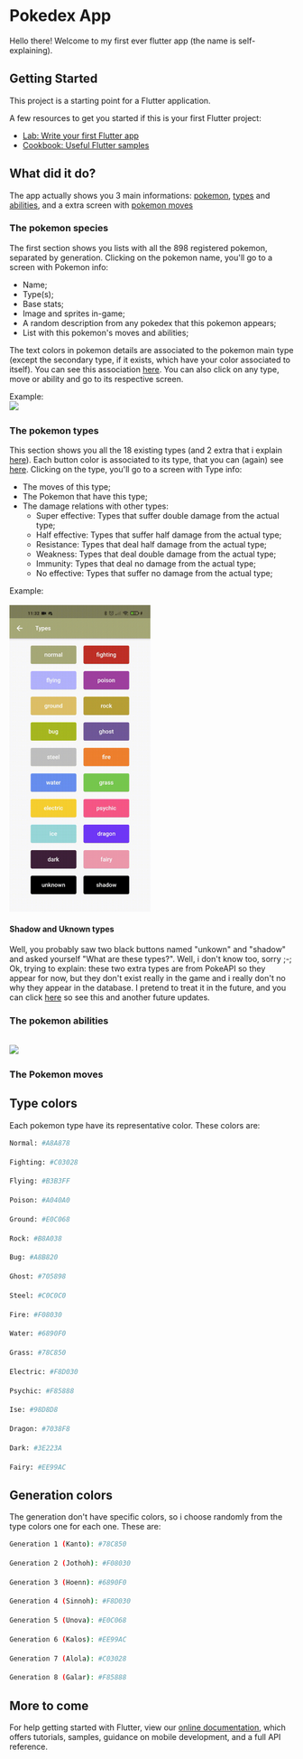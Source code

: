 # Pokedex App

Hello there! Welcome to my first ever flutter app (the name is self-explaining). 

## Getting Started

This project is a starting point for a Flutter application.

A few resources to get you started if this is your first Flutter project:

- [Lab: Write your first Flutter app](https://flutter.dev/docs/get-started/codelab)
- [Cookbook: Useful Flutter samples](https://flutter.dev/docs/cookbook)

## What did it do?

The app actually shows you 3 main informations: [pokemon](#the-pokemon-species), [types](#tye-pokemon-types) and [abilities](#the-pokemon-abilities), and a extra screen with [pokemon moves](#pokemon-moves)

  ### The pokemon species
  
  The first section shows you lists with all the 898 registered pokemon, separated by generation. Clicking on the pokemon name, you'll go to a screen with Pokemon info:
    
  - Name;
  - Type(s);
  - Base stats;
  - Image and sprites in-game;
  - A random description from any pokedex that this pokemon appears;
  - List with this pokemon's moves and abilities;
  
  The text colors in pokemon details are associated to the pokemon main type (except the secondary type, if it exists, which have your color associated to itself). You can see this association [here](#type-colors). You can also click on any type, move or ability and go to its respective screen.
 
  Example:
  <br />
  <img src="readme_gifs/Pokemon.gif" width="250" />
  <br />
  
  ### The pokemon types
  
  This section shows you all the 18 existing types (and 2 extra that i explain [here](#shadow-and-uknown-types)). Each button color is associated to its type, that you can (again) see [here](#type-colors). Clicking on the type, you'll go to a screen with Type info:
  
  - The moves of this type;
  - The Pokemon that have this type;
  - The damage relations with other types:
    - Super effective: Types that suffer double damage from the actual type;
    - Half effective: Types that suffer half damage from the actual type;
    - Resistance: Types that deal half damage from the actual type;
    - Weakness: Types that deal double damage from the actual type;
    - Immunity: Types that deal no damage from the actual type;
    - No effective: Types that suffer no damage from the actual type;
  
  Example:  
  <br />
  <img src="/readme_gifs/Types.gif" width="250" />
  <br />
  
  #### Shadow and Uknown types

  Well, you probably saw two black buttons named "unkown" and "shadow" and asked yourself "What are these types?". Well, i don't know too, sorry ;-;
  <br />
  Ok, trying to explain: these two extra types are from PokeAPI so they appear for now, but they don't exist really in the game and i really don't no why they appear in the database. I pretend to treat it in the future, and you can click [here](#more-to-come) so see this and another future updates.

  ### The pokemon abilities

  <br />
  <img src="/readme_gifs/Abilities.gif" width="250" />
  
  ### The Pokemon moves

  ## Type colors

  Each pokemon type have its representative color. These colors are:

  ```bash
  Normal: #A8A878
  
  Fighting: #C03028
  
  Flying: #B3B3FF
  
  Poison: #A040A0
  
  Ground: #E0C068
  
  Rock: #B8A038
  
  Bug: #A8B820
  
  Ghost: #705898
  
  Steel: #C0C0C0
  
  Fire: #F08030
  
  Water: #6890F0
  
  Grass: #78C850
  
  Electric: #F8D030
  
  Psychic: #F85888
  
  Ise: #98D8D8
  
  Dragon: #7038F8
  
  Dark: #3E223A
  
  Fairy: #EE99AC
  ```

  ## Generation colors

  The generation don't have specific colors, so i choose randomly from the type colors one for each one. These are:

  ```bash
  Generation 1 (Kanto): #78C850

  Generation 2 (Jothoh): #F08030

  Generation 3 (Hoenn): #6890F0

  Generation 4 (Sinnoh): #F8D030

  Generation 5 (Unova): #E0C068

  Generation 6 (Kalos): #EE99AC

  Generation 7 (Alola): #C03028

  Generation 8 (Galar): #F85888
  ```

  ## More to come
  
For help getting started with Flutter, view our
[online documentation](https://flutter.dev/docs), which offers tutorials,
samples, guidance on mobile development, and a full API reference.
